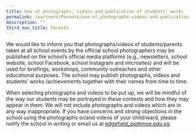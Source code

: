 ```yaml
---
title: Use of photographs, videos and publication of students’ works
permalink: /partners/Parents/use-of-photographs-videos-and-publication-of-students-works
description: ""
third_nav_title: Parents
---
```

We would like to inform you that photographs/videos of students/parents taken at all school events by the official school photographers may be published on the school’s official media platforms (e.g., newsletters, school website, school Facebook, school Instagram and microsites) and will be used for briefings, workshops, community outreaches and other educational purposes. The school may publish photographs, videos and students’ works /achievements together with their names from time to time. 

When selecting photographs and videos to be put up, we will be mindful of the way our students may be portrayed in these contexts and how they may appear in them. We will not include photographs and videos which are in any way inappropriate. If you have concerns and strong objections in the school using the photographs or/and videos of your child/ward, please notify the school in writing or email us at [edgefield\_ps@moe.edu.sg](mailto:edgefield_ps@moe.edu.sg).